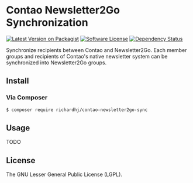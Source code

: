 # Contao Newsletter2Go Synchronization

[![Latest Version on Packagist][ico-version]][link-packagist]
[![Software License][ico-license]]()
[![Dependency Status][ico-dependencies]][link-dependencies]

Synchronize recipients between Contao and Newsletter2Go. Each member groups and recipients of Contao's native newsletter system can be synchronized into Newsletter2Go groups. 

## Install

### Via Composer

``` bash
$ composer require richardhj/contao-newsletter2go-sync
```

## Usage

TODO

## License

The  GNU Lesser General Public License (LGPL).

[ico-version]: https://img.shields.io/packagist/v/richardhj/contao-newsletter2go-sync.svg?style=flat-square
[ico-license]: https://img.shields.io/badge/license-LGPL-brightgreen.svg?style=flat-square
[ico-dependencies]: https://www.versioneye.com/php/richardhj:contao-newsletter2go-sync/badge.svg?style=flat-square

[link-packagist]: https://packagist.org/packages/richardhj/contao-newsletter2go-sync
[link-dependencies]: https://www.versioneye.com/php/richardhj:contao-newsletter2go-sync

